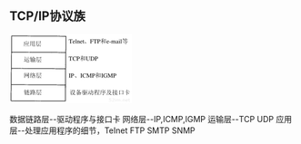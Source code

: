 ## TCP/IP协议族

![](2020-04-01-11-42-23.png)

数据链路层--驱动程序与接口卡
网络层--IP,ICMP,IGMP
运输层--TCP UDP
应用层--处理应用程序的细节，TeInet FTP SMTP SNMP